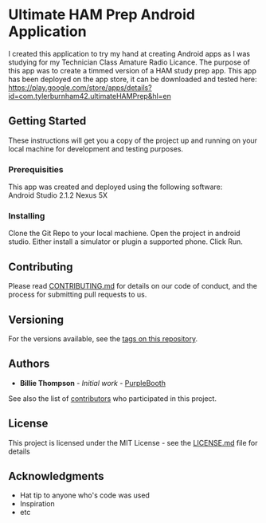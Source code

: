 # Ultimate HAM Prep Android Application
I created this application to try my hand at creating Android apps as I was studying for my Technician Class Amature Radio Licance. 
The purpose of this app was to create a timmed version of a HAM study prep app. This app has been deployed on the app store, it can be downloaded and tested here:  
https://play.google.com/store/apps/details?id=com.tylerburnham42.ultimateHAMPrep&hl=en 



## Getting Started
These instructions will get you a copy of the project up and running on your local machine for development and testing purposes.

### Prerequisities
This app was created and deployed using the following software:  
Android Studio 2.1.2
Nexus 5X

### Installing
Clone the Git Repo to your local machiene. Open the project in android studio. Either install a simulator or plugin a supported phone. Click Run.

## Contributing

Please read [CONTRIBUTING.md](CONTRIBUTING.md) for details on our code of conduct, and the process for submitting pull requests to us.

## Versioning

For the versions available, see the [tags on this repository](https://github.com/your/project/tags). 

## Authors

* **Billie Thompson** - *Initial work* - [PurpleBooth](https://github.com/PurpleBooth)

See also the list of [contributors](https://github.com/your/project/contributors) who participated in this project.

## License

This project is licensed under the MIT License - see the [LICENSE.md](LICENSE.md) file for details

## Acknowledgments

* Hat tip to anyone who's code was used
* Inspiration
* etc
